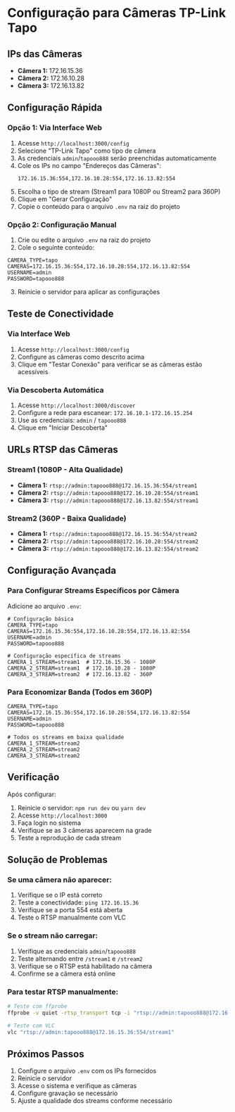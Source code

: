 # Configuração para Câmeras TP-Link Tapo

## IPs das Câmeras
- **Câmera 1:** 172.16.15.36
- **Câmera 2:** 172.16.10.28  
- **Câmera 3:** 172.16.13.82

## Configuração Rápida

### Opção 1: Via Interface Web
1. Acesse `http://localhost:3000/config`
2. Selecione "TP-Link Tapo" como tipo de câmera
3. As credenciais `admin`/`tapooo888` serão preenchidas automaticamente
4. Cole os IPs no campo "Endereços das Câmeras":
   ```
   172.16.15.36:554,172.16.10.28:554,172.16.13.82:554
   ```
5. Escolha o tipo de stream (Stream1 para 1080P ou Stream2 para 360P)
6. Clique em "Gerar Configuração"
7. Copie o conteúdo para o arquivo `.env` na raiz do projeto

### Opção 2: Configuração Manual
1. Crie ou edite o arquivo `.env` na raiz do projeto
2. Cole o seguinte conteúdo:

```env
CAMERA_TYPE=tapo
CAMERAS=172.16.15.36:554,172.16.10.28:554,172.16.13.82:554
USERNAME=admin
PASSWORD=tapooo888
```

3. Reinicie o servidor para aplicar as configurações

## Teste de Conectividade

### Via Interface Web
1. Acesse `http://localhost:3000/config`
2. Configure as câmeras como descrito acima
3. Clique em "Testar Conexão" para verificar se as câmeras estão acessíveis

### Via Descoberta Automática
1. Acesse `http://localhost:3000/discover`
2. Configure a rede para escanear: `172.16.10.1-172.16.15.254`
3. Use as credenciais: `admin` / `tapooo888`
4. Clique em "Iniciar Descoberta"

## URLs RTSP das Câmeras

### Stream1 (1080P - Alta Qualidade)
- **Câmera 1:** `rtsp://admin:tapooo888@172.16.15.36:554/stream1`
- **Câmera 2:** `rtsp://admin:tapooo888@172.16.10.28:554/stream1`
- **Câmera 3:** `rtsp://admin:tapooo888@172.16.13.82:554/stream1`

### Stream2 (360P - Baixa Qualidade)
- **Câmera 1:** `rtsp://admin:tapooo888@172.16.15.36:554/stream2`
- **Câmera 2:** `rtsp://admin:tapooo888@172.16.10.28:554/stream2`
- **Câmera 3:** `rtsp://admin:tapooo888@172.16.13.82:554/stream2`

## Configuração Avançada

### Para Configurar Streams Específicos por Câmera
Adicione ao arquivo `.env`:

```env
# Configuração básica
CAMERA_TYPE=tapo
CAMERAS=172.16.15.36:554,172.16.10.28:554,172.16.13.82:554
USERNAME=admin
PASSWORD=tapooo888

# Configuração específica de streams
CAMERA_1_STREAM=stream1  # 172.16.15.36 - 1080P
CAMERA_2_STREAM=stream1  # 172.16.10.28 - 1080P
CAMERA_3_STREAM=stream2  # 172.16.13.82 - 360P
```

### Para Economizar Banda (Todos em 360P)
```env
CAMERA_TYPE=tapo
CAMERAS=172.16.15.36:554,172.16.10.28:554,172.16.13.82:554
USERNAME=admin
PASSWORD=tapooo888

# Todos os streams em baixa qualidade
CAMERA_1_STREAM=stream2
CAMERA_2_STREAM=stream2
CAMERA_3_STREAM=stream2
```

## Verificação

Após configurar:
1. Reinicie o servidor: `npm run dev` ou `yarn dev`
2. Acesse `http://localhost:3000`
3. Faça login no sistema
4. Verifique se as 3 câmeras aparecem na grade
5. Teste a reprodução de cada stream

## Solução de Problemas

### Se uma câmera não aparecer:
1. Verifique se o IP está correto
2. Teste a conectividade: `ping 172.16.15.36`
3. Verifique se a porta 554 está aberta
4. Teste o RTSP manualmente com VLC

### Se o stream não carregar:
1. Verifique as credenciais `admin`/`tapooo888`
2. Teste alternando entre `/stream1` e `/stream2`
3. Verifique se o RTSP está habilitado na câmera
4. Confirme se a câmera está online

### Para testar RTSP manualmente:
```bash
# Teste com ffprobe
ffprobe -v quiet -rtsp_transport tcp -i "rtsp://admin:tapooo888@172.16.15.36:554/stream1"

# Teste com VLC
vlc "rtsp://admin:tapooo888@172.16.15.36:554/stream1"
```

## Próximos Passos

1. Configure o arquivo `.env` com os IPs fornecidos
2. Reinicie o servidor
3. Acesse o sistema e verifique as câmeras
4. Configure gravação se necessário
5. Ajuste a qualidade dos streams conforme necessário






